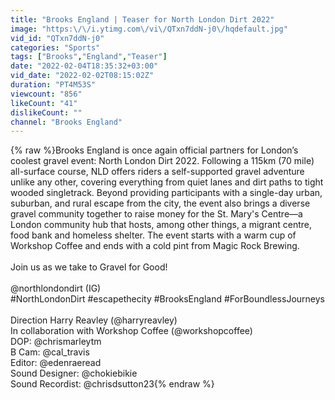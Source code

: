 ```yaml
---
title: "Brooks England | Teaser for North London Dirt 2022"
image: "https:\/\/i.ytimg.com\/vi\/QTxn7ddN-j0\/hqdefault.jpg"
vid_id: "QTxn7ddN-j0"
categories: "Sports"
tags: ["Brooks","England","Teaser"]
date: "2022-02-04T18:35:32+03:00"
vid_date: "2022-02-02T08:15:02Z"
duration: "PT4M53S"
viewcount: "856"
likeCount: "41"
dislikeCount: ""
channel: "Brooks England"
---
```

{% raw %}Brooks England is once again official partners for London’s coolest gravel event: North London Dirt 2022. Following a 115km (70 mile) all-surface course, NLD offers riders a self-supported gravel adventure unlike any other, covering everything from quiet lanes and dirt paths to tight wooded singletrack. Beyond providing participants with a single-day urban, suburban, and rural escape from the city, the event also brings a diverse gravel community together to raise money for the St. Mary's Centre—a London community hub that hosts, among other things, a migrant centre, food bank and homeless shelter. The event starts with a warm cup of Workshop Coffee and ends with a cold pint from Magic Rock Brewing.<br /><br />Join us as we take to Gravel for Good! <br /><br />@northlondondirt (IG)<br />#NorthLondonDirt #escapethecity #BrooksEngland #ForBoundlessJourneys <br /><br />Direction Harry Reavley (@harryreavley)<br />In collaboration with Workshop Coffee (@workshopcoffee)<br />DOP: @chrismarleytm<br />B Cam: @cal_travis<br />Editor: @edenraeread<br />Sound Designer: @chokiebikie<br />Sound Recordist: @chrisdsutton23{% endraw %}
